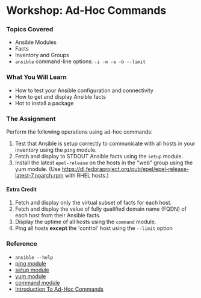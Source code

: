 # Workshop: Ad-Hoc Commands

### Topics Covered

* Ansible Modules
* Facts
* Inventory and Groups
* `ansible` command-line options: ```-i -m -a -b --limit```

### What You Will Learn

* How to test your Ansible configuration and connectivity
* How to get and display Ansible facts
* Hot to install a package

### The Assignment

Perform the following operations using ad-hoc commands:

1. Test that Ansible is setup correctly to communicate with all hosts in your inventory using the `ping` module.
1. Fetch and display to STDOUT Ansible facts using the `setup` module.
1. Install the latest `epel-release` on the hosts in the "web" group using the yum module. (Use https://dl.fedoraproject.org/pub/epel/epel-release-latest-7.noarch.rpm with RHEL hosts.)

#### Extra Credit

1. Fetch and display only the virtual subset of facts for each host.
1. Fetch and display the value of fully qualified domain name (FQDN) of each host from their Ansible facts.
1. Display the uptime of all hosts using the `command` module. 
1. Ping all hosts **except** the 'control' host using the `--limit` option


### Reference

* `ansible --help`
* [ping module](http://docs.ansible.com/ansible/ping_module.html)
* [setup module](http://docs.ansible.com/ansible/setup_module.html)
* [yum module](http://docs.ansible.com/ansible/yum_module.html)
* [command module](http://docs.ansible.com/ansible/command_module.html)
* [Introduction To Ad-Hoc Commands](http://docs.ansible.com/ansible/intro_adhoc.html)
